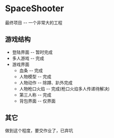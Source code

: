 SpaceShooter
=================================
最终项目 -- 一个非常大的工程

游戏结构
--------
* 登陆界面  -- 暂时完成
* 多人游戏 -- 完成
* 游戏界面
  * 血条 -- 完成
  * 人物模型 -- 完成
  * 人物动作 -- 除蹲、趴外完成
  * 人物枪口火焰 -- 完成(枪口火焰多人传递待解决)
  * 第三人称 -- 完成
  * 背包界面 -- 仅界面

其它  
----
做到这个程度，要交作业了，已弃坑





